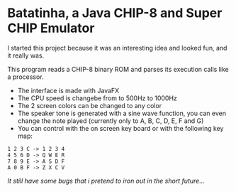 # Batatinha, a Java CHIP-8 and Super CHIP Emulator
I started this project because it was an interesting idea and looked fun, and it really was.

This program reads a CHIP-8 binary ROM and parses its execution calls like a processor.

+ The interface is made with JavaFX
+ The CPU speed is changebe from to 500Hz to 1000Hz
+ The 2 screen colors can be changed to any color
+ The speaker tone is generated with a sine wave function, you can even change the note played (currently only to A, B, C, D, E, F and G)
+ You can control with the on screen key board or with the following key map:
```
1 2 3 C -> 1 2 3 4
4 5 6 D -> Q W E R
7 8 9 E -> A S D F
A 0 B F -> Z X C V
```


*It still have some bugs that i pretend to iron out in the short future...*